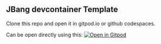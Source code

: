 ## JBang devcontainer Template

Clone this repo and open it in gitpod.io or github codespaces.

Can be open directly using this: [![Open in Gitpod](https://gitpod.io/button/open-in-gitpod.svg)](https://gitpod.io/#https://github.com/jbangdev/jbang-devcontainer-template)
